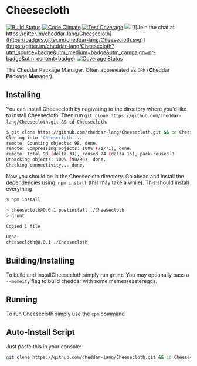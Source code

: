 # Cheesecloth

[![Build Status](https://travis-ci.org/cheddar-lang/Cheesecloth.svg?branch=master)](https://travis-ci.org/cheddar-lang/Cheesecloth)
[![Code Climate](https://codeclimate.com/github/cheddar-lang/Cheesecloth/badges/gpa.svg)](https://codeclimate.com/github/cheddar-lang/Cheesecloth)
[![Test Coverage](https://codeclimate.com/github/cheddar-lang/Cheesecloth/badges/coverage.svg)](https://codeclimate.com/github/cheddar-lang/Cheesecloth/coverage)
<img src="https://img.shields.io/david/cheddar-lang/Cheesecloth.svg">
[![Join the chat at https://gitter.im/cheddar-lang/Cheesecloth](https://badges.gitter.im/cheddar-lang/Cheesecloth.svg)](https://gitter.im/cheddar-lang/Cheesecloth?utm_source=badge&utm_medium=badge&utm_campaign=pr-badge&utm_content=badge)
[![Coverage Status](https://coveralls.io/repos/github/cheddar-lang/Cheesecloth/badge.svg?branch=master)](https://coveralls.io/github/cheddar-lang/Cheesecloth?branch=master)

The Cheddar Package Manager. Often abbreviated as `CPM` (**C**heddar **P**ackage **M**anager).

## Installing

You can install Cheesecloth by nagivating to the directory where you'd like to install Cheesecloth. Then run `git clone https://github.com/cheddar-lang/Cheesecloth.git && cd Cheesecloth`.

```bash
$ git clone https://github.com/cheddar-lang/Cheesecloth.git && cd Cheesecloth
Cloning into 'Cheesecloth'...
remote: Counting objects: 98, done.
remote: Compressing objects: 100% (71/71), done.
remote: Total 98 (delta 33), reused 74 (delta 15), pack-reused 0
Unpacking objects: 100% (98/98), done.
Checking connectivity... done.
```

Now you should be in the Cheesecloth directory. Go ahead and install the dependencies using: `npm install` (this may take a while). This should install everything

```bash
$ npm install

> cheesecloth@0.0.1 postinstall ./Cheesecloth
> grunt

Copied 1 file

Done.
cheesecloth@0.0.1 ./Cheesecloth
```

## Building/Installing

To build and installCheesecloth simply run `grunt`. You may optionally pass a `--memeify` flag to build cheddar with some memes/eastereggs. 

## Running

To run Cheesecloth simply use the `cpm` command

## Auto-Install Script

Just paste this in your console:

```bash
git clone https://github.com/cheddar-lang/Cheesecloth.git && cd Cheesecloth && npm install && grunt install --alias
```

